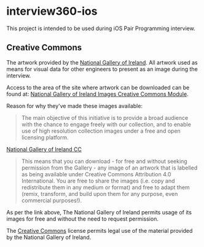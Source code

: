 # interview360-ios

This project is intended to be used during iOS Pair Programming interview.

## Creative Commons

The artwork provided by the [National Gallery of Ireland](https://www.nationalgallery.ie).
All artwork used as means for visual data for other engineers to present as an image during the interview.

Access to the area of the site where artwork can be downloaded can be found at:
[National Gallery of Ireland Images Creative Commons Module](https://nationalgalleryimages.ie/groupitem/40/).

Reason for why they've made these images available:
> The main objective of this initiative is to provide a broad audience with the chance to engage freely with our collection, and to enable use of high resolution collection images under a free and open licensing platform.


[National Gallery of Ireland CC](https://www.nationalgallery.ie/explore-and-learn/creative-commons-download-artwork)
>This means that you can download - for free and without seeking permission from the Gallery - any image of an artwork that is labelled as being available under Creative Commons Attribution 4.0 International. You are free to share the images (i.e. copy and redistribute them in any medium or format) and free to adapt them (remix, transform, and build upon them for any purpose, even commercial purposes!).

As per the link above, The National Gallery of Ireland permits usage of its images for free and without the need to request permission.


The [Creative Commons](https://creativecommons.org/licenses/by/4.0/) license permits legal use of the material provided by the National Gallery of Ireland.

